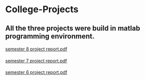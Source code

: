 # College-Projects

## All the three projects were build in matlab programming environment.

####
[semester 8 project report.pdf](https://github.com/nilesh-tiwari244/College-Projects/files/9998156/semester.8.project.report.pdf)

####
[semester 7 project report.pdf](https://github.com/nilesh-tiwari244/College-Projects/files/9998157/semester.7.project.report.pdf)

#### 
[semester 6 project report.pdf](https://github.com/nilesh-tiwari244/College-Projects/files/9998158/semester.6.project.report.pdf)
